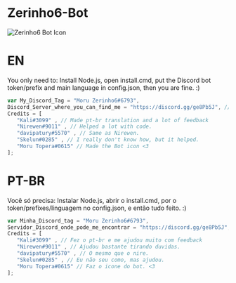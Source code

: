 # Zerinho6-Bot
![Zerinho6 Bot Icon](https://i.imgur.com/it2qMZy.png)



# EN

 You only need to: Install Node.js, open install.cmd, put the Discord bot token/prefix and main language in config.json, then you are fine. :)

 ```JavaScript
 var My_Discord_Tag = "Moru Zerinho6#6793",
 Discord_Server_where_you_can_find_me = "https://discord.gg/ge8Pb5J", //Warning, it's a brazilian guild!
 Credits = [ 
    "Kali#3099" , // Made pt-br translation and a lot of feedback
    "Nirewen#9011" , // Helped a lot with code.
    "davipatury#5570" , // Same as Nirewen.
    "Skelun#0285" , // I really don't know how, but it helped.
    "Moru Topera#0615" // Made the Bot icon <3
 ];
```

# PT-BR


 Você só precisa: Instalar Node.js, abrir o install.cmd, por o token/prefixes/linguagem no config.json, e então tudo feito. :)

 ```JavaScript
 var Minha_Discord_tag = "Moru Zerinho6#6793",
 Servidor_Discord_onde_pode_me_encontrar = "https://discord.gg/ge8Pb5J",
 Credits = [ 
    "Kali#3099" , // Fez o pt-br e me ajudou muito com feedback
    "Nirewen#9011" , // Ajudou bastante tirando duvidas.
    "davipatury#5570" , // O mesmo que o nire.
    "Skelun#0285" , // Eu não seu como, mas ajudou.
    "Moru Topera#0615" // Faz o icone do bot. <3
 ];
```
